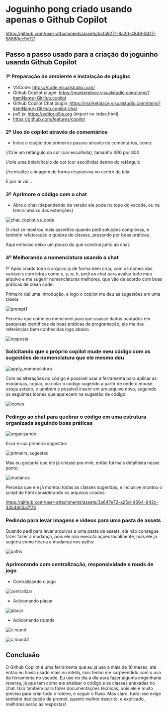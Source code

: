 # Joguinho pong criado usando apenas o Github Copilot

https://github.com/user-attachments/assets/bcfa9271-8a20-4848-8417-58880ec9df21

## Passo a passo usado para a criação do joguinho usando Github Copilot

### 1º Preparação de ambiente e instalação de plugins

- VSCode: https://code.visualstudio.com/
- Github Copilot plugin: https://marketplace.visualstudio.com/items?itemName=GitHub.copilot
- Github Copilot Chat plugin: https://marketplace.visualstudio.com/items?itemName=GitHub.copilot-chat
- ps5 js: https://editor.p5js.org (import no index.html)
- https://github.com/features/copilot

### 2º Uso do copilot através de comentários

- Inicie a ciação dos primeiros passos através de comentários, como: 

//Crie um retângulo da cor (cor escolhida), tamanho 400 por 800

//crie uma bola/círculo de cor (cor escolhida) dentro do retângulo

//centralize a imagem de forma responsiva no centro da tela

E por aí vai...

### 3º Aprimore o código com o chat

- Abra o chat (dependendo da versão ele pode no topo do vscode, ou na lateral abaixo das extenções)

![chat_copilot_vs_code](https://github.com/user-attachments/assets/cd66d8b9-bd30-4915-b7e9-8f68603d7e01)


O chat se mostrou mais assertivo quando pedi soluções complexas, e também refatoração e quebra de classes, prezando por boas práticas. 

Aqui embaixo deixo um pouco do que construí junto ao chat. 

### 4º Melhorando a nomenclatura usando o chat 

1º Após criado todo o arquivo js de forma bem crua, com os nomes das variáveis com letras como x, y, w, h, pedi ao chat para avaliar todo meu arquivo e me sugerir nomenclaturas melhores, que vão de acordo com boas práticas de clean code. 

Primeiro dei uma introdução, e logo o copilot me deu as sugestões em uma tabela

![prompt1](https://github.com/user-attachments/assets/c467bcc0-451a-43a9-9fef-a117bc5024a9)

Perceba que como eu mencionei para que usasse dados pautados em pesquisas cientificas de boas práticas de programação, ele me deu referências bem conhecidas logo abaixo

![resposta](https://github.com/user-attachments/assets/0ec18d72-2924-41f5-a69c-24287304232c)

### Solicitando que o próprio copilot mude meu código com as sugestões de nomenclatura que ele mesmo deu

![apply_nomenclatura](https://github.com/user-attachments/assets/16042f58-8931-4edb-9556-f058340f5514)

Com as alterações no código é possível usar a ferramenta para aplicar as mudanças, copiar, ou colar o código sugerido a partir de onde o mouse esteja setado, e também é possível inserir em um arquivo novo, seguindo os seguintes ícones que aparecem na sugestão de código: 

![icones](https://github.com/user-attachments/assets/d361baa4-4bb2-44f1-af59-7814e6084617)

### Pedingo ao chat para quebrar o código em uma estrutura organizada seguindo boas práticas

![organizando](https://github.com/user-attachments/assets/828a0b07-c61c-466d-899c-a9e888115b33)

Essa é sua primeira sugestão: 


![primeira_sugestao](https://github.com/user-attachments/assets/72354e71-dcea-44cb-a204-45cbb5c0a5a4)

Mas eu gostaria que ele já criasse pra mim, então fui mais detalhista nesse ponto: 


![mudanca](https://github.com/user-attachments/assets/78fecd9b-5e15-4931-b5bf-44c3dd246abb)

Perceba que ele já montou todas as classes sugeridas, e inclusive montou o script do html considerando os arquivos criados: 

https://github.com/user-attachments/assets/3a647e72-a25d-4664-942c-3354655a7f73

### Pedindo para levar imagens e vídeos para uma pasta de assets

Quando pedi para levar arquivos a uma pasta de assets, ele não consegue fazer fazer a mudança, pois ele não executa ações localmente, mas ele já sugeriu como ficaria a mudança nos paths: 

![paths](https://github.com/user-attachments/assets/57270f29-d01d-492b-81ca-e18b55108869)

### Aprimorando com centralização, responsividade e rouds de jogo

- Centralizando o jogo

![centralizar](https://github.com/user-attachments/assets/f76c39d4-00b9-486a-a972-7d397350c44b)

- Adicionando placar

![placar](https://github.com/user-attachments/assets/1c1dba58-6f6a-4cc7-b556-e1b7c30ef9fa)

- Adicionando rounds 

![c round](https://github.com/user-attachments/assets/1ea46c64-0288-4e3b-b5e4-b984293e488f)


![c round2](https://github.com/user-attachments/assets/38c3c3ff-fb96-4abb-99b6-af3b959850da)


## Conclusão

O Github Copilot é uma ferramenta que eu já uso a mais de 10 meses, até então eu havia usado mais no intellij, mas tenho me surpeendido com o uso da ferramenta no vscode. Eu uso no dia a dia para fazer alguma engenharia reversa, já que tem como ele analisar o código e as classes anexadas no chat. Uso também para fazer documentações técnicas, pois ele é muito preciso para criar todo o roteiro, e seguir o fluxo. Mas claro, tudo isso exige também dedicação de prompt, quanto melhor descrito, e explicado, melhores serão as respostas! 


